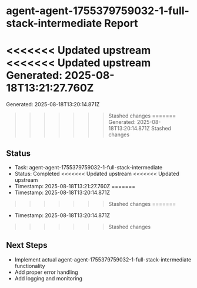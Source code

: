 # agent-agent-1755379759032-1-full-stack-intermediate Report

<<<<<<< Updated upstream
<<<<<<< Updated upstream
Generated: 2025-08-18T13:21:27.760Z
=======
Generated: 2025-08-18T13:20:14.871Z
>>>>>>> Stashed changes
=======
Generated: 2025-08-18T13:20:14.871Z
>>>>>>> Stashed changes

## Status
- Task: agent-agent-1755379759032-1-full-stack-intermediate
- Status: Completed
<<<<<<< Updated upstream
<<<<<<< Updated upstream
- Timestamp: 2025-08-18T13:21:27.760Z
=======
- Timestamp: 2025-08-18T13:20:14.871Z
>>>>>>> Stashed changes
=======
- Timestamp: 2025-08-18T13:20:14.871Z
>>>>>>> Stashed changes

## Next Steps
- Implement actual agent-agent-1755379759032-1-full-stack-intermediate functionality
- Add proper error handling
- Add logging and monitoring
